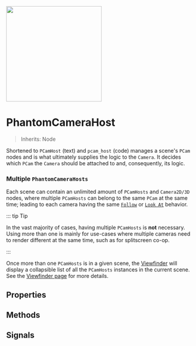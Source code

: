<img src="/assets/icons/phantom-camera-host.svg" height="256" width="256"/>

# PhantomCameraHost
> Inherits: Node

Shortened to `PCamHost` (text) and `pcam_host` (code) manages a scene's `PCam` nodes and is what ultimately supplies the logic to the `Camera`. It decides which `PCam` the `Camera` should be attached to and, consequently, its logic.

### Multiple `PhantomCameraHosts`
Each scene can contain an unlimited amount of `PCamHosts` and `Camera2D/3D` nodes, where multiple `PCamHosts` can belong to the same `PCam` at the same time; leading to each camera having the same [`Follow`](/follow-modes/overview) or [`Look At`](/look-at-modes/overview) behavior.

::: tip Tip

In the vast majority of cases, having multiple `PCamHosts` is **not** necessary.
Using more than one is mainly for use-cases where multiple cameras need to render different at the same time, such as for splitscreen co-op.

:::

Once more than one `PCamHosts` is in a given scene, the [Viewfinder](/viewfinder) will display a collapsible list of all the `PCamHosts` instances in the current scene.<br>
See the [Viewfinder page](/viewfinder) for more details.


## Properties

<Property propertyName="host_layers" propertyType="int" propertyDefault="1">
<template v-slot:propertyDescription>

Determines which `PCam2D` / `PCam3D` nodes this `PCamHost` should recognize.

At least _one_ corresponding layer needs to be set on the `PCam` node for the `PCamHost` to recognize it.

**Note:** The layer value uses a bitmask.

::: tip Tip
A helper function also exists called `set_host_layers_value()`, where you can supply a specific layer number and then enable / disable it (see setter example below). Use this if you prefer not having to supply bitmask values.
:::

</template>

<template v-slot:setMethod>

`void` set_host_layers(`int` value)

`void` set_host_layers_value(`int` layer, `bool` enabled)

</template>
<template v-slot:setExample>

::: details Example
```gdscript
## Bitmask assignment
pcam_host.set_host_layers(10) # Enables the 2nd and 4th layer using a bitmask value

## Specific layer change
pcam_host.set_host_layers_value(4, true) # Enables the 4th layer
```
:::

</template>
<template v-slot:getMethod>

`int` get_host_layers()

</template>
<template v-slot:getExample>

::: details Example
```gdscript
pcam_host.get_host_layers() # Returns the layer value as a bitmask
```
:::

</template>
</Property>

## Methods

<Property propertyName="get_active_pcam" propertyType="Node" propertyDefault="" isMethod="true">
<template v-slot:propertyDescription>

Returns the currently active [`PCam2D`](/core-nodes/phantom-camera-2d) / [`PCam3D`](/core-nodes/phantom-camera-3d) for this `PCamHost` node.

::: details Example
```gdscript
pcam_host.get_active_pcam()
```
:::

</template>
</Property>


## Signals

<Signal signalRef="pcam_became_active" arguments="pcam: <code>Node</code>">
<template v-slot:signalName>
pcam_became_active
</template>
<template v-slot:signalDescription>

Emitted when a new `PCam` becomes active and assigned to this `PCamHost`.

The argument is the `PCam` that became active.

</template>
</Signal>

<Signal signalRef="pcam_became_inactive" arguments="pcam: <code>Node</code>">
<template v-slot:signalName>
pcam_became_inactive
</template>
<template v-slot:signalDescription>

Emitted when the currently active `PCam` goes from being active to inactive.

The argument is the `PCam` that became inactive.

</template>
</Signal>
